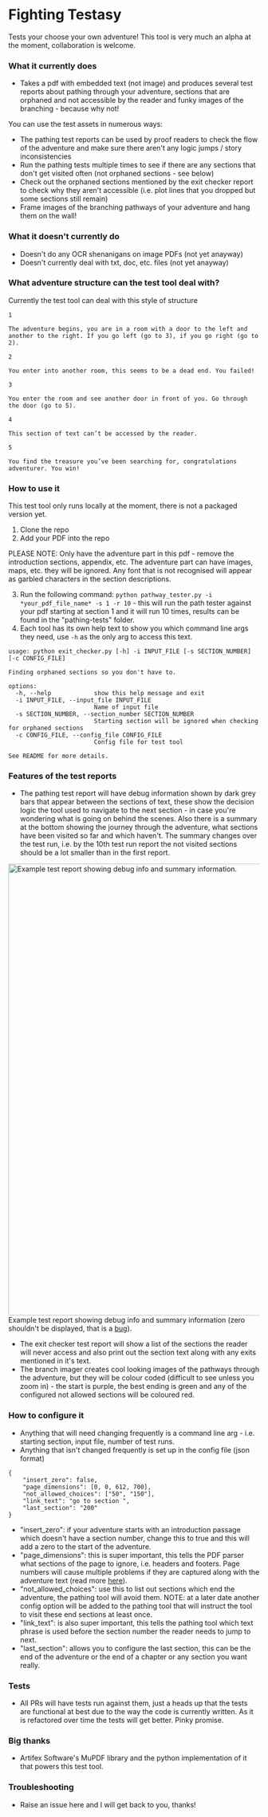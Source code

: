 # Fighting Testasy

Tests your choose your own adventure!  This tool is very much an alpha at the moment, collaboration is welcome.

### What it currently does

* Takes a pdf with embedded text (not image) and produces several test reports about pathing through your adventure, sections that are orphaned and not accessible by the reader and funky images of the branching - because why not!

You can use the test assets in numerous ways:
* The pathing test reports can be used by proof readers to check the flow of the adventure and make sure there aren't any logic jumps / story inconsistencies
* Run the pathing tests multiple times to see if there are any sections that don't get visited often (not orphaned sections - see below)
* Check out the orphaned sections mentioned by the exit checker report to check why they aren't accessible (i.e. plot lines that you dropped but some sections still remain)
* Frame images of the branching pathways of your adventure and hang them on the wall!

### What it doesn't currently do

* Doesn't do any OCR shenanigans on image PDFs (not yet anayway)
* Doesn't currently deal with txt, doc, etc. files (not yet anayway)

### What adventure structure can the test tool deal with?

Currently the test tool can deal with this style of structure

```
1

The adventure begins, you are in a room with a door to the left and another to the right. If you go left (go to 3), if you go right (go to 2).

2

You enter into another room, this seems to be a dead end. You failed!

3

You enter the room and see another door in front of you. Go through the door (go to 5).

4

This section of text can’t be accessed by the reader.

5

You find the treasure you’ve been searching for, congratulations adventurer. You win!

```

### How to use it

This test tool only runs locally at the moment, there is not a packaged version yet.

1. Clone the repo
1. Add your PDF into the repo

PLEASE NOTE: Only have the adventure part in this pdf - remove the introduction sections, appendix, etc.  The adventure part can have images, maps, etc. they will be ignored.  Any font that is not recognised will appear as garbled characters in the section descriptions.

3. Run the following command: `python pathway_tester.py -i *your_pdf_file_name* -s 1 -r 10` - this will run the path tester against your pdf starting at section 1 and it will run 10 times, results can be found in the "pathing-tests" folder.
1. Each tool has its own help text to show you which command line args they need, use `-h` as the only arg to access this text.

```
usage: python exit_checker.py [-h] -i INPUT_FILE [-s SECTION_NUMBER] [-c CONFIG_FILE]

Finding orphaned sections so you don't have to.

options:
  -h, --help            show this help message and exit
  -i INPUT_FILE, --input_file INPUT_FILE
                        Name of input file
  -s SECTION_NUMBER, --section_number SECTION_NUMBER
                        Starting section will be ignored when checking for orphaned sections
  -c CONFIG_FILE, --config_file CONFIG_FILE
                        Config file for test tool

See README for more details.
```

### Features of the test reports

* The pathing test report will have debug information shown by dark grey bars that appear between the sections of text, these show the decision logic the tool used to navigate to the next section - in case you're wondering what is going on behind the scenes.  Also there is a summary at the bottom showing the journey through the adventure, what sections have been visited so far and which haven't.  The summary changes over the test run, i.e. by the 10th test run report the not visited sections should be a lot smaller than in the first report.

<img width="907" alt="Example test report showing debug info and summary information." src="https://github.com/telboy007/fighting-testasy/assets/34102414/cbd1cd7d-793f-45a0-a5bb-2955833e08f2"><br />
Example test report showing debug info and summary information (zero shouldn't be displayed, that is a [bug](https://github.com/telboy007/fighting-testasy/issues/4)).

* The exit checker test report will show a list of the sections the reader will never access and also print out the section text along with any exits mentioned in it's text.
* The branch imager creates cool looking images of the pathways through the adventure, but they will be colour coded (difficult to see unless you zoom in) - the start is purple, the best ending is green and any of the configured not allowed sections will be coloured red.

### How to configure it

* Anything that will need changing frequently is a command line arg - i.e. starting section, input file, number of test runs.
* Anything that isn't changed frequently is set up in the config file (json format)

```
{
    "insert_zero": false,
    "page_dimensions": [0, 0, 612, 700],
    "not_allowed_choices": ["50", "150"],
    "link_text": "go to section ",
    "last_section": "200"
}
```

* "insert_zero": if your adventure starts with an introduction passage which doesn't have a section number, change this to true and this will add a zero to the start of the adventure.
* "page_dimensions": this is super important, this tells the PDF parser what sections of the page to ignore, i.e. headers and footers.  Page numbers will cause multiple problems if they are captured along with the adventure text (read more [here](https://pymupdf.readthedocs.io/en/latest/rect.html#rect)).
* "not_allowed_choices": use this to list out sections which end the adventure, the pathing tool will avoid them. NOTE: at a later date another config option will be added to the pathing tool that will instruct the tool to visit these end sections at least once.
* "link_text": is also super important, this tells the pathing tool which text phrase is used before the section number the reader needs to jump to next.
* "last_section": allows you to configure the last section, this can be the end of the adventure or the end of a chapter or any section you want really.

### Tests

* All PRs will have tests run against them, just a heads up that the tests are functional at best due to the way the code is currently written.  As it is refactored over time the tests will get better.  Pinky promise.

### Big thanks

* Artifex Software's MuPDF library and the python implementation of it that powers this test tool.

### Troubleshooting

* Raise an issue here and I will get back to you, thanks!
